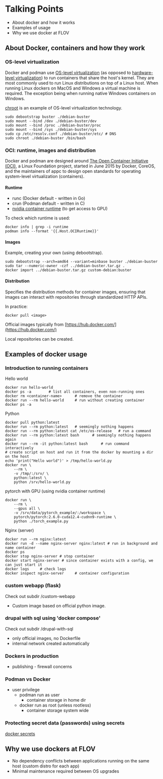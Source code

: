# Talking Points

* About docker and how it works
* Examples of usage
* Why we use docker at FLOV

## About Docker, containers and how they work

### OS-level virtualization

Docker and podman use [OS-level virtualization](https://en.wikipedia.org/wiki/OS-level_virtualization) (as opposed to [hardware-level virtualization](https://en.wikipedia.org/wiki/Hardware_virtualization)) to run containers that share the host's kernel. They are most commonly used to run Linux distributions on top of a Linux host.
When running Linux dockers on MacOS and Windows a virtual machine is required. The exception being when running native Windows containers on Windows.

[chroot](https://en.wikipedia.org/wiki/Chroot) is an example of OS-level virtualization technology.
```(bash)
sudo debootstrap buster ./debian-buster
sudo mount --bind /dev ./debian-buster/dev
sudo mount --bind /proc ./debian-buster/proc
sudo mount --bind /sys ./debian-buster/sys
sudo cp /etc/resolv.conf ./debian-buster/etc/ # DNS
sudo chroot ./debian-buster /bin/bash
```


### OCI: runtime, images and distribution

Docker and podman are designed around [The Open Container Initiative (OCI)](https://en.wikipedia.org/wiki/Open_Container_Initiative), a Linux Foundation project, started in June 2015 by Docker, CoreOS, and the maintainers of appc to design open standards for operating system-level virtualization (containers).


#### Runtime

* runc (Docker default - written in Go)
* crun (Podman default - written in C)
* [nvidia container runtime](https://developer.nvidia.com/container-runtime) (to get access to GPU)

To check which runtime is used:
```(bash)
docker info | grep -i runtime
podman info --format '{{.Host.OCIRuntime}}'
```

#### Images

Example, creating your own (using debootstrap).

```(bash)
sudo debootstrap --arch=amd64 --variant=minbase buster ./debian-buster
sudo tar --numeric-owner -czf ../debian-buster.tar.gz .
docker import ../debian-buster.tar.gz custom-debian:buster
```

#### Distribution

Specifies the distribution methods for container images, ensuring that images can interact with repositories through standardized HTTP APIs.

In practice:
```(bash)
docker pull <image>
```

Official images typically from [https://hub.docker.com/](https://hub.docker.com/)

Local repositories can be created.


## Examples of docker usage

### Introduction to running containers

Hello world
```(bash)
docker run hello-world
docker ps -a        # list all containers, even non-running ones
docker rm <container-name>      # remove the container
docker run --rm hello-world     # run without creating container
docker ps -a
```

Python
```(bash)
docker pull python:latest
docker run --rm python:latest   # seemingly nothing happens
docker run --rm python:latest cat /etc/os-release   # run a command
docker run --rm python:latest bash      # seemingly nothing happens again
docker run --rm -it python:latest bash      # run command interactively
# create script on host and run it from the docker by mounting a dir on the host
echo 'print("Hello world")' > /tmp/hello-world.py
docker run \
    --rm \
    -v /tmp/:/srv/ \
    python:latest \
    python /srv/hello-world.py
```

pytorch with GPU (using nvidia container runtime)
```(bash)
docker run \
    --rm \
    --gpus all \
    -v /srv/data/pytorch_example/:/workspace \
    pytorch/pytorch:2.6.0-cuda12.4-cudnn9-runtime \
    python ./torch_example.py
```

Nginx (server)
```(bash)
docker run --rm nginx:latest
docker run -d --name nginx-server nginx:latest # run in background and name container
docker ps
docker stop nginx-server # stop container
docker start nginx-server # since container exists with a config, we can just start it
docker logs     # check logs
docker inspect nginx-server     # container configuration
```

### custom webapp (flask)

Check out subdir /custom-webapp

* Custom image based on official python image.


### drupal with sql using 'docker compose'

Check out subdir /drupal-with-sql

* only official images, no Dockerfile
* internal network created automatically

### Dockers in production

* publishing - firewall concerns

### Podman vs Docker

* user privilege
    * podman run as user
        * container storage in home dir
    * docker run as root (unless rootless)
        * container storage system wide


### Protecting secret data (passwords) using secrets

[docker secrets](https://docs.docker.com/engine/swarm/secrets/)


## Why we use dockers at FLOV

* No dependency conflicts between applications running on the same host (custom distro for each app)
* Minimal maintenance required between OS upgrades
